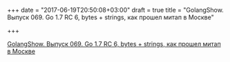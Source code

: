 +++
date = "2017-06-19T20:50:08+03:00"
draft = true
title = "GolangShow. Выпуск 069. Go 1.7 RC 6, bytes + strings, как прошел митап в Москве"

+++

<p><a href="http://golangshow.com/episode/2016/08-12-069/">GolangShow. Выпуск 069. Go 1.7 RC 6, bytes + strings, как прошел митап в Москве</a></p>